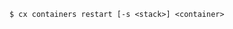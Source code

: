 <!-- usedin: [ _includes/_inlines/Toolbelt/Maestro/containers/containers_usage-3.md] -->

```
$ cx containers restart [-s <stack>] <container>
```
